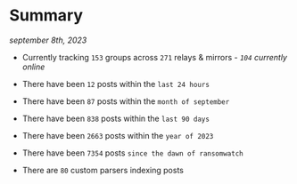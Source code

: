 
# Summary
_september 8th, 2023_

- Currently tracking `153` groups across `271` relays & mirrors - _`104` currently online_

- There have been `12` posts within the `last 24 hours`

- There have been `87` posts within the `month of september`

- There have been `838` posts within the `last 90 days`

- There have been `2663` posts within the `year of 2023`

- There have been `7354` posts `since the dawn of ransomwatch`

- There are `80` custom parsers indexing posts
